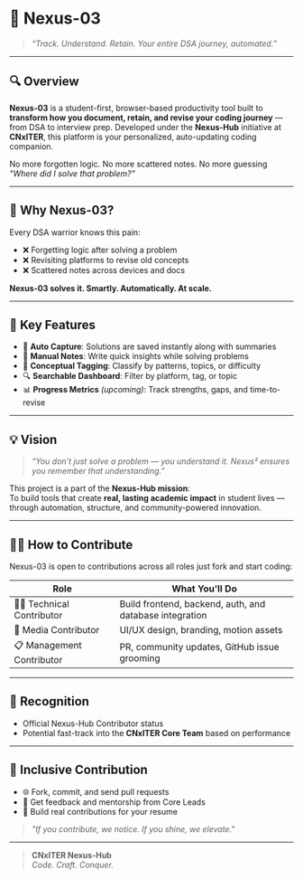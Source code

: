# 🚀 Nexus-03

> _“Track. Understand. Retain. Your entire DSA journey, automated.”_

---

## 🔍 Overview

**Nexus-03** is a student-first, browser-based productivity tool built to **transform how you document, retain, and revise your coding journey** — from DSA to interview prep. Developed under the **Nexus-Hub** initiative at **CNxITER**, this platform is your personalized, auto-updating coding companion.

No more forgotten logic. No more scattered notes. No more guessing _"Where did I solve that problem?"_

---

## 🎯 Why Nexus-03?

Every DSA warrior knows this pain:
- ❌ Forgetting logic after solving a problem
- ❌ Revisiting platforms to revise old concepts
- ❌ Scattered notes across devices and docs

**Nexus-03 solves it. Smartly. Automatically. At scale.**

---

## 🧠 Key Features

- 🧾 **Auto Capture**: Solutions are saved instantly along with summaries
- 📝 **Manual Notes**: Write quick insights while solving problems
- 🧠 **Conceptual Tagging**: Classify by patterns, topics, or difficulty
- 🔍 **Searchable Dashboard**: Filter by platform, tag, or topic
- 📊 **Progress Metrics** *(upcoming)*: Track strengths, gaps, and time-to-revise

---

## 💡 Vision

> _“You don’t just solve a problem — you understand it. Nexus² ensures you remember that understanding.”_

This project is a part of the **Nexus-Hub mission**:  
To build tools that create **real, lasting academic impact** in student lives — through automation, structure, and community-powered innovation.

---

## 🧑‍💻 How to Contribute

Nexus-03 is open to contributions across all roles just fork and start coding:

| Role | What You'll Do |
|------|----------------|
| 👨‍💻 Technical Contributor | Build frontend, backend, auth, and database integration |
| 🎨 Media Contributor | UI/UX design, branding, motion assets |
| 📋 Management Contributor | PR, community updates, GitHub issue grooming |

---

## 🏅 Recognition

- Official Nexus-Hub Contributor status
- Potential fast-track into the **CNxITER Core Team** based on performance

---

## 🤝 Inclusive Contribution

- 🌐 Fork, commit, and send pull requests
- 🔎 Get feedback and mentorship from Core Leads
- 💼 Build real contributions for your resume

> _"If you contribute, we notice. If you shine, we elevate."_

---

> **CNxITER Nexus-Hub**  
> _Code. Craft. Conquer._

